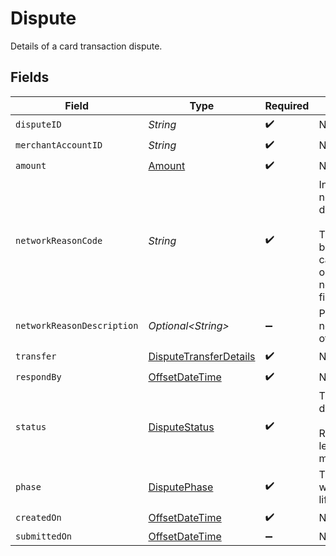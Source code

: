 # Dispute

Details of a card transaction dispute.


## Fields

| Field                                                                                                                                                                                                   | Type                                                                                                                                                                                                    | Required                                                                                                                                                                                                | Description                                                                                                                                                                                             |
| ------------------------------------------------------------------------------------------------------------------------------------------------------------------------------------------------------- | ------------------------------------------------------------------------------------------------------------------------------------------------------------------------------------------------------- | ------------------------------------------------------------------------------------------------------------------------------------------------------------------------------------------------------- | ------------------------------------------------------------------------------------------------------------------------------------------------------------------------------------------------------- |
| `disputeID`                                                                                                                                                                                             | *String*                                                                                                                                                                                                | :heavy_check_mark:                                                                                                                                                                                      | N/A                                                                                                                                                                                                     |
| `merchantAccountID`                                                                                                                                                                                     | *String*                                                                                                                                                                                                | :heavy_check_mark:                                                                                                                                                                                      | N/A                                                                                                                                                                                                     |
| `amount`                                                                                                                                                                                                | [Amount](../../models/components/Amount.md)                                                                                                                                                             | :heavy_check_mark:                                                                                                                                                                                      | N/A                                                                                                                                                                                                     |
| `networkReasonCode`                                                                                                                                                                                     | *String*                                                                                                                                                                                                | :heavy_check_mark:                                                                                                                                                                                      | Indicates the card network's category for the dispute. <br/><br/>These codes may differ between card brands. You can find more information on the code from the networkReasonDescription field.         |
| `networkReasonDescription`                                                                                                                                                                              | *Optional\<String>*                                                                                                                                                                                     | :heavy_minus_sign:                                                                                                                                                                                      | Provides detail on the card network's categorization of the dispute.                                                                                                                                    |
| `transfer`                                                                                                                                                                                              | [DisputeTransferDetails](../../models/components/DisputeTransferDetails.md)                                                                                                                             | :heavy_check_mark:                                                                                                                                                                                      | N/A                                                                                                                                                                                                     |
| `respondBy`                                                                                                                                                                                             | [OffsetDateTime](https://docs.oracle.com/javase/8/docs/api/java/time/OffsetDateTime.html)                                                                                                               | :heavy_check_mark:                                                                                                                                                                                      | N/A                                                                                                                                                                                                     |
| `status`                                                                                                                                                                                                | [DisputeStatus](../../models/components/DisputeStatus.md)                                                                                                                                               | :heavy_check_mark:                                                                                                                                                                                      | The status of a particular dispute. <br/><br/>Read our [disputes guide](https://docs.moov.io/guides/money-movement/accept-payments/card-acceptance/disputes/#dispute-statuses) to learn what each status means. |
| `phase`                                                                                                                                                                                                 | [DisputePhase](../../models/components/DisputePhase.md)                                                                                                                                                 | :heavy_check_mark:                                                                                                                                                                                      | The phase of a dispute within the dispute lifecycle.                                                                                                                                                    |
| `createdOn`                                                                                                                                                                                             | [OffsetDateTime](https://docs.oracle.com/javase/8/docs/api/java/time/OffsetDateTime.html)                                                                                                               | :heavy_check_mark:                                                                                                                                                                                      | N/A                                                                                                                                                                                                     |
| `submittedOn`                                                                                                                                                                                           | [OffsetDateTime](https://docs.oracle.com/javase/8/docs/api/java/time/OffsetDateTime.html)                                                                                                               | :heavy_minus_sign:                                                                                                                                                                                      | N/A                                                                                                                                                                                                     |